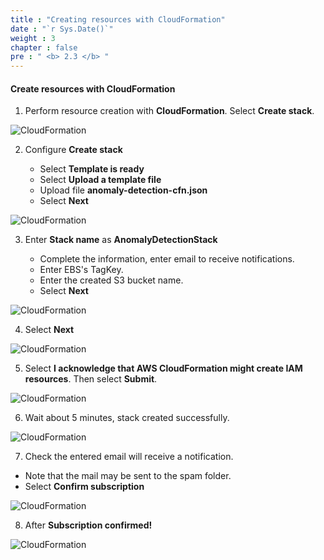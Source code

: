 ```yaml
---
title : "Creating resources with CloudFormation"
date : "`r Sys.Date()`"
weight : 3
chapter : false
pre : " <b> 2.3 </b> "
---
```

#### Create resources with CloudFormation

1. Perform resource creation with **CloudFormation**. Select **Create stack**.

![CloudFormation](/images/3/0001.png?featherlight=false&width=90pc)

2. Configure **Create stack**

   - Select **Template is ready**
   - Select **Upload a template file**
   - Upload file **anomaly-detection-cfn.json**
   - Select **Next**

![CloudFormation](/images/3/0002.png?featherlight=false&width=90pc)

3. Enter **Stack name** as **AnomalyDetectionStack**

   - Complete the information, enter email to receive notifications.
   - Enter EBS's TagKey.
   - Enter the created S3 bucket name.
   - Select **Next**

![CloudFormation](/images/3/0003.png?featherlight=false&width=90pc)

4. Select **Next**

![CloudFormation](/images/3/0004.png?featherlight=false&width=90pc)

5. Select **I acknowledge that AWS CloudFormation might create IAM resources**. Then select **Submit**.

![CloudFormation](/images/3/0005.png?featherlight=false&width=90pc)

6. Wait about 5 minutes, stack created successfully.

![CloudFormation](/images/3/0006.png?featherlight=false&width=90pc)

7. Check the entered email will receive a notification.

- Note that the mail may be sent to the spam folder.
- Select **Confirm subscription**

![CloudFormation](/images/3/0007.png?featherlight=false&width=90pc)

8. After **Subscription confirmed!**

![CloudFormation](/images/3/0008.png?featherlight=false&width=90pc)